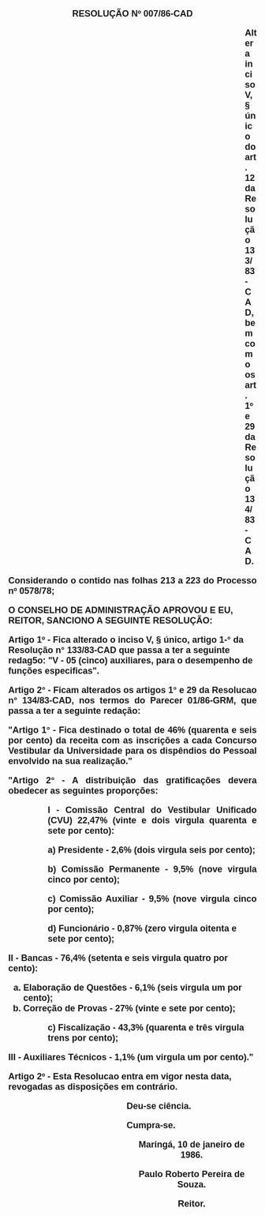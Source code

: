 <BODY>

<B><FONT FACE="Arial" SIZE=4><P ALIGN="CENTER">RESOLU&Ccedil;&Atilde;O Nº 007/86-CAD</P>
<P ALIGN="CENTER"></P><DIR>
<DIR>
<DIR>
<DIR>
<DIR>
<DIR>
<DIR>
<DIR>
<DIR>
<DIR>
<DIR>
<DIR>

<P ALIGN="JUSTIFY">Altera inciso V, § &uacute;nico do art. 12 da Resolu&ccedil;&atilde;o 133/83-CAD, bem como os art. 1º e 29 da Resolu&ccedil;&atilde;o 134/83-CAD.</P>
</B><P ALIGN="JUSTIFY"></P></DIR>
</DIR>
</DIR>
</DIR>
</DIR>
</DIR>
</DIR>
</DIR>
</DIR>
</DIR>
</DIR>
</DIR>

<P ALIGN="JUSTIFY">Considerando o contido nas folhas 213 a 223 do Processo nº 0578/78;</P>
<P ALIGN="JUSTIFY"></P>
<B><P>O CONSELHO DE ADMINISTRA&Ccedil;&Atilde;O APROVOU E EU, REITOR, SANCIONO A SEGUINTE RESOLU&Ccedil;&Atilde;O:</P>
</B>
<P>Artigo 1º - Fica alterado o inciso V, § &uacute;nico, artigo 1-° da Resolu&ccedil;&atilde;o n° 133/83-CAD que passa a ter a seguinte redag5o: "V - 05 (cinco) auxiliares, para o desempenho de fun&ccedil;&otilde;es especificas".</P>
<P ALIGN="JUSTIFY">Artigo 2° - Ficam alterados os artigos 1° e 29 da Resolucao n° 134/83-CAD, nos termos do Parecer 01/86-GRM, que passa a ter a seguinte reda&ccedil;&atilde;o:</P>
<P ALIGN="JUSTIFY">"Artigo 1° - Fica destinado o total de 46% (quarenta e seis por cento) da receita com as inscri&ccedil;&otilde;es a cada Concurso Vestibular da Universidade para os disp&ecirc;ndios do Pessoal envolvido na sua realiza&ccedil;&atilde;o."</P>
<P ALIGN="JUSTIFY">"Artigo 2° - A distribui&ccedil;&atilde;o das gratifica&ccedil;&otilde;es devera obedecer as seguintes propor&ccedil;&otilde;es:</P><DIR>
<DIR>

<P ALIGN="JUSTIFY">I - Comiss&atilde;o Central do Vestibular Unificado (CVU) 22,47% (vinte e dois virgula quarenta e sete por cento):</P>
<P>a) Presidente - 2,6% (dois virgula seis por cento);</P>
<P ALIGN="JUSTIFY">b) Comiss&atilde;o Permanente - 9,5% (nove virgula cinco por cento); </P>
<P ALIGN="JUSTIFY">c) Comiss&atilde;o Auxiliar - 9,5% (nove virgula cinco por cento);</P>
<P>d) Funcion&aacute;rio - 0,87% (zero virgula oitenta e sete por cento);</P></DIR>
</DIR>

<P>II - Bancas - 76,4% (setenta e seis virgula quatro por cento):</P>
<OL TYPE="a">

<LI>Elabora&ccedil;&atilde;o de Quest&otilde;es - 6,1% (seis virgula um por cento);</LI>
<LI> Corre&ccedil;&atilde;o de Provas - 27% (vinte e sete por cento);</LI></OL>
<DIR>
<DIR>

<P>c) Fiscaliza&ccedil;&atilde;o - 43,3% (quarenta e tr&ecirc;s virgula trens por cento);</P></DIR>
</DIR>

<P>III - Auxiliares T&eacute;cnicos - 1,1% (um virgula um por cento)."</P>
<P>Artigo 2º - Esta Resolucao entra em vigor nesta data, revogadas as disposi&ccedil;&otilde;es em contr&aacute;rio.</P><DIR>
<DIR>
<DIR>
<DIR>
<DIR>
<DIR>

<P>Deu-se ci&ecirc;ncia. </P>
<P>Cumpra-se.</P>
<P ALIGN="CENTER"></P>
<P ALIGN="CENTER">Maring&aacute;, 10 de janeiro de 1986.</P>
<P ALIGN="CENTER"></P>
<P ALIGN="CENTER">Paulo Roberto Pereira de Souza.</P>
<P ALIGN="CENTER">Reitor.</P></DIR>
</DIR>
</DIR>
</DIR>
</DIR>
</DIR>
</FONT></BODY>
